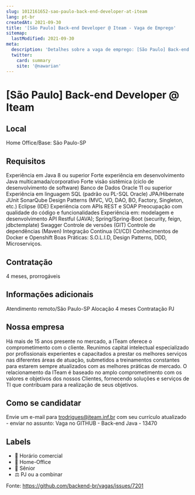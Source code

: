 ```yaml
---
slug: 1012161652-sao-paulo-back-end-developer-at-iteam
lang: pt-br
createdAt: 2021-09-30
title: '[São Paulo] Back-end Developer @ Iteam - Vaga de Emprego'
sitemap:
  lastModified: 2021-09-30
meta:
  description: 'Detalhes sobre a vaga de emprego: [São Paulo] Back-end Developer @ Iteam'
  twitter:
    card: summary
    site: '@nawarian'
---
```


# [São Paulo] Back-end Developer @ Iteam

<!--
==================================================
POR FAVOR, SÓ POSTE SE A VAGA FOR PARA TRABALHAR COM REACT OU TECNOLOGIAS DO ECOSSISTEMA!

Exemplo: [São Paulo] Developer na NOME DA EMPRESA`
==================================================
-->


## Local

Home Office/Base: São Paulo-SP

## Requisitos

Experiência em Java 8 ou superior
Forte experiência em desenvolvimento Java multicamada/corporativo
Forte visão sistêmica (ciclo de desenvolvimento de software)
Banco de Dados Oracle 11 ou superior
Experiência em linguagem SQL (padrão ou PL-SQL Oracle)
JPA/Hibernate
JUnit
SonarQube
Design Patterns (MVC, VO, DAO, BO, Factory, Singleton, etc.)
Eclipse (IDE)
Experiência com APIs REST e SOAP
Preocupação com qualidade do código e funcionalidades
Experiência em: modelagem e desenvolvimento API Restful (JAVA);
Spring/Spring-Boot (security, feign, jdbctemplate)
Swagger
Controle de versões (GIT)
Controle de dependências (Maven)
Integração Contínua (CI/CD)
Conhecimentos de Docker e Openshift
Boas Práticas: S.O.L.I.D, Design Patterns, DDD, Microserviços.

## Contratação

4 meses, prorrogáveis 

## Informações adicionais

Atendimento remoto/São Paulo-SP
Alocação 4 meses
Contratação PJ

## Nossa empresa

Há mais de 15 anos presente no mercado, a ITeam oferece o comprometimento com o cliente.
Reunimos capital intelectual especializado por profissionais experientes e capacitados a prestar os melhores serviços nas diferentes áreas de atuação, submetidos a treinamentos constantes para estarem sempre atualizados com as melhores práticas de mercado. 
O relacionamento da ITeam é baseado no amplo comprometimento com os valores e objetivos dos nossos Clientes, fornecendo soluções e serviços de TI que contribuam para a realização de seus objetivos.

## Como se candidatar

Envie um e-mail para trodrigues@iteam.inf.br com seu currículo atualizado - enviar no assunto: Vaga no GITHUB - Back-end Java - 13470

## Labels

- 🏢 Horário comercial
- 🏢 Home-Office
- 👨 Sênior
- ⚖️ PJ ou a combinar


Fonte: https://github.com/backend-br/vagas/issues/7201